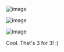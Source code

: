 ![image](https://user-images.githubusercontent.com/67705789/209916457-42f6e7f0-a4ae-4a0d-ac10-075db05ad55a.png)

![image](https://user-images.githubusercontent.com/67705789/209916548-f1c6d42d-3c75-4eb2-b67b-9590be6fd05a.png)

![image](https://user-images.githubusercontent.com/67705789/209916647-7b2dff87-f6e8-437b-bd01-a5d154a93e8f.png)

Cool. That's 3 for 3! :)
